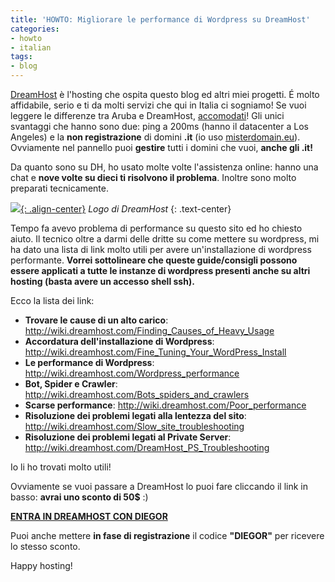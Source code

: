 ```yaml
---
title: 'HOWTO: Migliorare le performance di Wordpress su DreamHost'
categories:
- howto
- italian
tags:
- blog
---
```

[DreamHost](http://www.dreamhost.com/) è l'hosting che ospita questo blog ed
altri miei progetti. É molto affidabile, serio e ti da molti servizi che qui
in Italia ci sogniamo! Se vuoi leggere le differenze tra Aruba e DreamHost,
[accomodati]({{site.url}}/2009/10/10/da-aruba-a-dreamhost/)! Gli unici
svantaggi che hanno sono due: ping a 200ms (hanno il datacenter a Los Angeles)
e la **non registrazione** di domini **.it** (io uso
[misterdomain.eu](http://www.misterdomain.eu/)). Ovviamente nel pannello puoi
**gestire** tutti i domini che vuoi, **anche gli .it!**

Da quanto sono su DH, ho usato molte volte l'assistenza online: hanno una chat
e **nove volte su dieci ti risolvono il problema**. Inoltre sono molto
preparati tecnicamente.

[![]({{site.url}}/images/dh_logo.png){: .align-center}]({{site.url}}/images/dh_logo.png)
_Logo di DreamHost_
{: .text-center}

Tempo fa avevo problema di performance su questo sito ed ho chiesto aiuto. Il
tecnico oltre a darmi delle dritte su come mettere su wordpress, mi ha dato
una lista di link molto utili per avere un'installazione di wordpress
performante. **Vorrei sottolineare che queste guide/consigli possono essere
applicati a tutte le instanze di wordpress presenti anche su altri hosting
(basta avere un accesso shell ssh).**

Ecco la lista dei link:

  * **Trovare le cause di un alto carico**: <http://wiki.dreamhost.com/Finding_Causes_of_Heavy_Usage>
  * **Accordatura dell'installazione di Wordpress**: <http://wiki.dreamhost.com/Fine_Tuning_Your_WordPress_Install>
  * **Le performance di Wordpress**: <http://wiki.dreamhost.com/Wordpress_performance>
  * **Bot, Spider e Crawler**: <http://wiki.dreamhost.com/Bots_spiders_and_crawlers>
  * **Scarse performance**: <http://wiki.dreamhost.com/Poor_performance>
  * **Risoluzione dei problemi legati alla lentezza del sito**: <http://wiki.dreamhost.com/Slow_site_troubleshooting>
  * **Risoluzione dei problemi legati al Private Server**: <http://wiki.dreamhost.com/DreamHost_PS_Troubleshooting>
  
Io li ho trovati molto utili!

Ovviamente se vuoi passare a DreamHost lo puoi fare cliccando il link in
basso: **avrai uno sconto di 50$** :)

[**ENTRA IN DREAMHOST CON DIEGOR**](http://www.dreamhost.com/r.cgi?587246)

Puoi anche mettere **in fase di registrazione** il codice **"DIEGOR"** per
ricevere lo stesso sconto.

Happy hosting!

